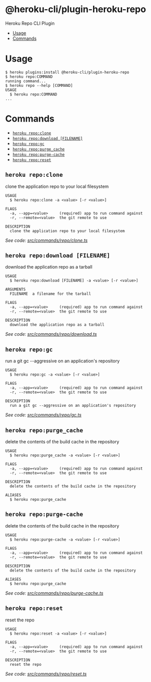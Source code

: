 @heroku-cli/plugin-heroku-repo
==============================

Heroku Repo CLI Plugin

<!-- toc -->
* [Usage](#usage)
* [Commands](#commands)
<!-- tocstop -->

# Usage
```sh-session
$ heroku plugins:install @heroku-cli/plugin-heroku-repo
$ heroku repo:COMMAND
running command...
$ heroku repo --help [COMMAND]
USAGE
  $ heroku repo:COMMAND
...
```

# Commands
<!-- commands -->
* [`heroku repo:clone`](#heroku-repoclone)
* [`heroku repo:download [FILENAME]`](#heroku-repodownload-filename)
* [`heroku repo:gc`](#heroku-repogc)
* [`heroku repo:purge_cache`](#heroku-repopurge_cache)
* [`heroku repo:purge-cache`](#heroku-repopurge-cache)
* [`heroku repo:reset`](#heroku-reporeset)

## `heroku repo:clone`

clone the application repo to your local filesystem

```
USAGE
  $ heroku repo:clone -a <value> [-r <value>]

FLAGS
  -a, --app=<value>     (required) app to run command against
  -r, --remote=<value>  the git remote to use

DESCRIPTION
  clone the application repo to your local filesystem
```

_See code: [src/commands/repo/clone.ts](https://github.com/heroku/heroku-repo/blob/v1.0.14/src/commands/repo/clone.ts)_

## `heroku repo:download [FILENAME]`

download the application repo as a tarball

```
USAGE
  $ heroku repo:download [FILENAME] -a <value> [-r <value>]

ARGUMENTS
  FILENAME  a filename for the tarball

FLAGS
  -a, --app=<value>     (required) app to run command against
  -r, --remote=<value>  the git remote to use

DESCRIPTION
  download the application repo as a tarball
```

_See code: [src/commands/repo/download.ts](https://github.com/heroku/heroku-repo/blob/v1.0.14/src/commands/repo/download.ts)_

## `heroku repo:gc`

run a git gc --aggressive on an application's repository

```
USAGE
  $ heroku repo:gc -a <value> [-r <value>]

FLAGS
  -a, --app=<value>     (required) app to run command against
  -r, --remote=<value>  the git remote to use

DESCRIPTION
  run a git gc --aggressive on an application's repository
```

_See code: [src/commands/repo/gc.ts](https://github.com/heroku/heroku-repo/blob/v1.0.14/src/commands/repo/gc.ts)_

## `heroku repo:purge_cache`

delete the contents of the build cache in the repository

```
USAGE
  $ heroku repo:purge_cache -a <value> [-r <value>]

FLAGS
  -a, --app=<value>     (required) app to run command against
  -r, --remote=<value>  the git remote to use

DESCRIPTION
  delete the contents of the build cache in the repository

ALIASES
  $ heroku repo:purge_cache
```

## `heroku repo:purge-cache`

delete the contents of the build cache in the repository

```
USAGE
  $ heroku repo:purge-cache -a <value> [-r <value>]

FLAGS
  -a, --app=<value>     (required) app to run command against
  -r, --remote=<value>  the git remote to use

DESCRIPTION
  delete the contents of the build cache in the repository

ALIASES
  $ heroku repo:purge_cache
```

_See code: [src/commands/repo/purge-cache.ts](https://github.com/heroku/heroku-repo/blob/v1.0.14/src/commands/repo/purge-cache.ts)_

## `heroku repo:reset`

reset the repo

```
USAGE
  $ heroku repo:reset -a <value> [-r <value>]

FLAGS
  -a, --app=<value>     (required) app to run command against
  -r, --remote=<value>  the git remote to use

DESCRIPTION
  reset the repo
```

_See code: [src/commands/repo/reset.ts](https://github.com/heroku/heroku-repo/blob/v1.0.14/src/commands/repo/reset.ts)_
<!-- commandsstop -->
